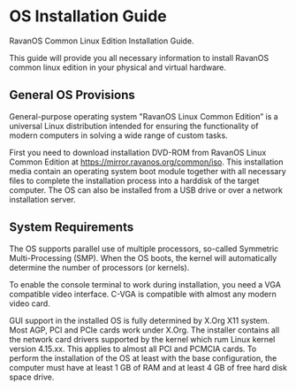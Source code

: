 # OS Installation Guide
RavanOS Common Linux Edition Installation Guide.

This guide will provide you all necessary information to install RavanOS common linux edition in your physical and virtual hardware.

## General OS Provisions

General-purpose operating system "RavanOS Linux Common Edition”  is a universal Linux distribution intended for
ensuring the functionality of modern computers in solving a wide range of custom tasks.

First you need  to download installation DVD-ROM from RavanOS Linux Common Edition at https://mirror.ravanos.org/common/iso.
This installation media contain an operating system boot module together with all necessary files to complete the installation process into a harddisk of the target computer. The OS can also be installed from a USB drive or over a network installation server. 

## System Requirements

The OS supports parallel use of multiple processors, so-called Symmetric Multi-Processing (SMP). When the OS boots, the kernel will automatically determine the number of processors (or kernels).

To enable the console terminal to work during installation, you need a VGA compatible video interface. C-VGA is compatible with almost any modern video card.

GUI support in the installed OS is fully determined by X.Org X11 system. Most AGP, PCI and PCIe cards work under X.Org.
The installer contains all the network card drivers supported by the kernel which rum Linux kernel version 4.15.xx. This applies to almost all PCI and PCMCIA cards. To perform the installation of the OS  at least with the base configuration, the computer must have at least 1 GB of RAM  and at least 4 GB of free hard disk space drive.
